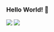 ### Hello World! 👋
<img src="https://github-readme-stats.vercel.app/api?username=KuratasZ&show_icons=true&title_color=fff&icon_color=79ff97&text_color=9f9f9f&bg_color=151515" />
<img src="https://github-readme-stats.vercel.app/api/top-langs/?username=anuraghazra&layout=compact" />
